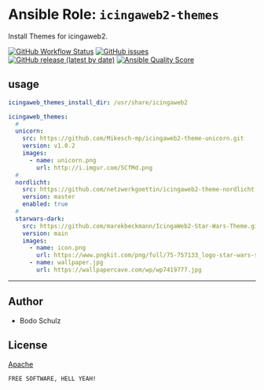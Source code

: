 
# Ansible Role:  `icingaweb2-themes`

Install Themes for icingaweb2.


[![GitHub Workflow Status](https://img.shields.io/github/actions/workflow/status/bodsch/ansible-icingaweb2-themes/main.yml?branch=main)][ci]
[![GitHub issues](https://img.shields.io/github/issues/bodsch/ansible-icingaweb2-themes)][issues]
[![GitHub release (latest by date)](https://img.shields.io/github/v/release/bodsch/ansible-icingaweb2-themes)][releases]
[![Ansible Quality Score](https://img.shields.io/ansible/quality/50067?label=role%20quality)][quality]

[ci]: https://github.com/bodsch/ansible-icingaweb2-themes/actions
[issues]: https://github.com/bodsch/ansible-icingaweb2-themes/issues?q=is%3Aopen+is%3Aissue
[releases]: https://github.com/bodsch/ansible-icingaweb2-themes/releases
[quality]: https://galaxy.ansible.com/bodsch/icingaweb2_themes


## usage

```yaml
icingaweb_themes_install_dir: /usr/share/icingaweb2

icingaweb_themes:
  #
  unicorn:
    src: https://github.com/Mikesch-mp/icingaweb2-theme-unicorn.git
    version: v1.0.2
    images:
      - name: unicorn.png
        url: http://i.imgur.com/SCfMd.png
  #
  nordlicht:
    src: https://github.com/netzwerkgoettin/icingaweb2-theme-nordlicht.git
    version: master
    enabled: true
  #
  starwars-dark:
    src: https://github.com/marekbeckmann/IcingaWeb2-Star-Wars-Theme.git
    version: main
    images:
      - name: icon.png
        url: https://www.pngkit.com/png/full/75-757133_logo-star-wars-star-wars-logo-black-and.png
      - name: wallpaper.jpg
        url: https://wallpapercave.com/wp/wp7419777.jpg
```


---

## Author

- Bodo Schulz

## License

[Apache](LICENSE)

`FREE SOFTWARE, HELL YEAH!`
